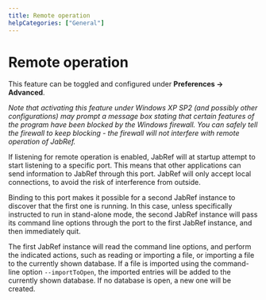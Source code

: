 ```yaml
---
title: Remote operation
helpCategories: ["General"]
---
```


# Remote operation

This feature can be toggled and configured under **Preferences -&gt; Advanced**.

*Note that activating this feature under Windows XP SP2 (and possibly other configurations) may prompt a message box stating that certain features of the program have been blocked by the Windows firewall. You can safely tell the firewall to keep blocking - the firewall will not interfere with remote operation of JabRef.*

If listening for remote operation is enabled, JabRef will at startup attempt to start listening to a specific port. This means that other applications can send information to JabRef through this port. JabRef will only accept local connections, to avoid the risk of interference from outside.

Binding to this port makes it possible for a second JabRef instance to discover that the first one is running. In this case, unless specifically instructed to run in stand-alone mode, the second JabRef instance will pass its command line options through the port to the first JabRef instance, and then immediately quit.

The first JabRef instance will read the command line options, and perform the indicated actions, such as reading or importing a file, or importing a file to the currently shown database. If a file is imported using the command-line option `--importToOpen`, the imported entries will be added to the currently shown database. If no database is open, a new one will be created.
